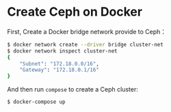 # Create Ceph on Docker
First, Create a Docker bridge network provide to Ceph：
```sh
$ docker network create --driver bridge cluster-net
$ docker network inspect cluster-net
{
    "Subnet": "172.18.0.0/16",
    "Gateway": "172.18.0.1/16"
}
```

And then run `compose` to create a Ceph cluster:
```sh
$ docker-compose up
```
